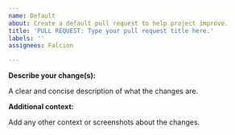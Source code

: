 ```yaml
---
name: Default
about: Create a default pull request to help project improve.
title: 'PULL REQUEST: Type your pull request title here.'
labels: ''
assignees: Falcion

---
```


**Describe your change(s):**

A clear and concise description of what the changes are.

**Additional context:**

Add any other context or screenshots about the changes.